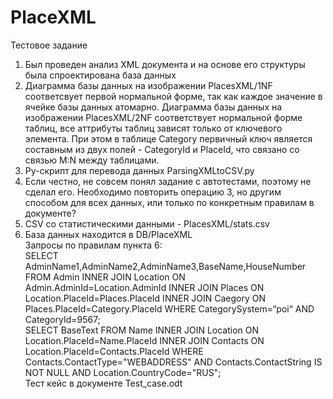 # PlaceXML
Тестовое задание<br> 
1. Был проведен анализ XML документа и на основе его структуры была спроектирована база данных<br>
2. Диаграмма базы данных на изображении PlacesXML/1NF соответсвует первой нормальной форме, так как каждое значение в ячейке базы данных атомарно. Диаграмма базы данных на изображении PlacesXML/2NF соответствует нормальной форме таблиц, все аттрибуты таблиц зависят только от ключевого элемента. При этом в таблице Category первичный ключ является составным из двух полей - CategoryId и PlaceId, что связано со связью M:N между таблицами.<br>
3. Py-скрипт для перевода данных ParsingXMLtoCSV.py<br>
4. Если честно, не совсем понял задание с автотестами, поэтому не сделал его. Необходимо повторить операцию 3, но другим способом для всех данных, или только по конкретным правилам в документе?<br>
5. CSV со статистическими данными - PlacesXML/stats.csv<br>
6. База данных находится в DB/PlaceXML<br>Запросы по правилам пункта 6:<br>
SELECT AdminName1,AdminName2,AdminName3,BaseName,HouseNumber FROM Admin INNER JOIN Location ON Admin.AdminId=Location.AdminId INNER JOIN Places ON Location.PlaceId=Places.PlaceId INNER JOIN Caegory ON Places.PlaceId=Category.PlaceId WHERE CategorySystem=“poi“ AND CategoryId=9567;<br>
SELECT BaseText FROM Name INNER JOIN Location ON Location.PlaceId=Name.PlaceId INNER JOIN Contacts ON Location.PlaceId=Contacts.PlaceId WHERE Contacts.ContactType="WEBADDRESS" AND Contacts.ContactString IS NOT NULL AND Location.CountryCode="RUS";<br>
Тест кейс в документе Test_case.odt

